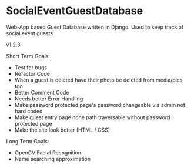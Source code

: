 # SocialEventGuestDatabase
 Web-App based Guest Database written in Django. Used to keep track of social event guests

v1.2.3

Short Term Goals:
- Test for bugs
- Refactor Code
- When a guest is deleted have their photo be deleted from media/pics too
- Better Comment Code
- Needs better Error Handling
- Make password protected page's password changeable via admin not hard coded
- Make guest entry page none path traversable without password protected page
- Make the site look better (HTML / CSS)

Long Term Goals:
- OpenCV Facial Recognition
- Name searching approximation
